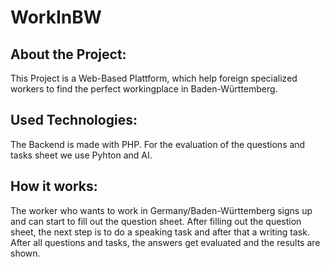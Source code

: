 # WorkInBW
## About the Project:
This Project is a Web-Based Plattform, which help foreign specialized workers to find the perfect workingplace in Baden-Württemberg.

## Used Technologies:
The Backend is made with PHP.
For the evaluation of the questions and tasks sheet we use Pyhton and AI.

## How it works:
The worker who wants to work in Germany/Baden-Württemberg signs up and can start to fill out the question sheet.
After filling out the question sheet, the next step is to do a speaking task and after that a writing task.
After all questions and tasks, the answers get evaluated and the results are shown.